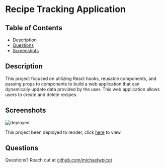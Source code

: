 # Recipe Tracking Application

## Table of Contents
* [Description](#description)
* [Questions](#questions)
* [Screenshots](#screenshots)

## Description
This project focused on utilizing React hooks, reusable components, and passing props to components to build a web application that can dynamically update data provided by the user. This web application allows users to create and delete recipes.


## Screenshots
![deployed](https://i.imgur.com/uPuZp7V.png)


This project been deployed to render, click [here](https://recipe-tracking-app-7cgp.onrender.com/) to view.

## Questions
Questions? Reach out at [github.com/michaelwpicot](github.com/michaelwpicot)
